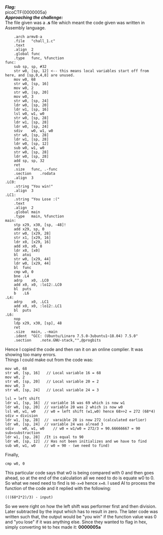***Flag:***<br>
picoCTF{0000005a}
<br>
***Approaching the challenge:***
<br>
The file given was a **.s** file which meant the code given was written in Assembly language.
```
	.arch armv8-a
	.file	"chall_1.c"
	.text
	.align	2
	.global	func
	.type	func, %function
func:
	sub	sp, sp, #32
	str	w0, [sp, 12] <-- this means local variables start off from here, and [sp,0,4,8] are unused.
	mov	w0, 68
	str	w0, [sp, 16]
	mov	w0, 2
	str	w0, [sp, 20]
	mov	w0, 3
	str	w0, [sp, 24]
	ldr	w0, [sp, 20]
	ldr	w1, [sp, 16]
	lsl	w0, w1, w0
	str	w0, [sp, 28]
	ldr	w1, [sp, 28]
	ldr	w0, [sp, 24]
	sdiv	w0, w1, w0
	str	w0, [sp, 28]
	ldr	w1, [sp, 28]
	ldr	w0, [sp, 12]
	sub	w0, w1, w0
	str	w0, [sp, 28]
	ldr	w0, [sp, 28]
	add	sp, sp, 32
	ret
	.size	func, .-func
	.section	.rodata
	.align	3
.LC0:
	.string	"You win!"
	.align	3
.LC1:
	.string	"You Lose :("
	.text
	.align	2
	.global	main
	.type	main, %function
main:
	stp	x29, x30, [sp, -48]!
	add	x29, sp, 0
	str	w0, [x29, 28]
	str	x1, [x29, 16]
	ldr	x0, [x29, 16]
	add	x0, x0, 8
	ldr	x0, [x0]
	bl	atoi
	str	w0, [x29, 44]
	ldr	w0, [x29, 44]
	bl	func
	cmp	w0, 0
	bne	.L4
	adrp	x0, .LC0
	add	x0, x0, :lo12:.LC0
	bl	puts
	b	.L6
.L4:
	adrp	x0, .LC1
	add	x0, x0, :lo12:.LC1
	bl	puts
.L6:
	nop
	ldp	x29, x30, [sp], 48
	ret
	.size	main, .-main
	.ident	"GCC: (Ubuntu/Linaro 7.5.0-3ubuntu1~18.04) 7.5.0"
	.section	.note.GNU-stack,"",@progbits
```
Hence I copied the code and then ran it on an online complier. It was showing too many errors. <br>
Things I could make out from the code was:
```
mov	w0, 68
str	w0, [sp, 16]   // Local variable 16 = 68
mov	w0, 2
str	w0, [sp, 20]   // Local variable 20 = 2
mov	w0, 3
str	w0, [sp, 24]   // Local variable 24 = 3
```
```
lsl = left shift
ldr	w1, [sp, 16]  // variable 16 was 69 which is now w1
ldr	w0, [sp, 20]  // variable 20 was 2 which is now w0
lsl	w0, w1, w0    // w0 = left shift (w1,w0) hence 68>>2 = 272 (68*4)
sdiv = division
ldr	w1, [sp, 28]  //  varaible 28 is now 272 (calculated earlier)
ldr	w0, [sp, 24]  // variable 24 was alread 3
sdiv	w0, w1, w0    // w0 = w1/w0 = 272/3 = 90.66666667 = 90
sub=substraction
ldr	w1, [sp, 28]  /It is equal to 90
ldr	w0, [sp, 12]  // Has not been initializes and we have to find
sub	w0, w1, w0    // w0 = 90 - (we need to find)

```
Finally,
```
cmp	w0, 0
```
This particular code says that w0 is being compared with 0 and then goes ahead, so at the end of the calculation all we need to do is equate w0 to 0. So what we need need to find is ```90-x=0``` hence ```x=0```.
I used AI to process the function of the code and it replied with the following:
```
(((68*2*2)/3) - input)
```
So we were right on how the left shift was performer first and then division. Later subtracted by the input which has to result in zero.
The later code was written such that, the output would be "you win" if the function value was 0 and "you lose" if it was anything else.
Since they wanted to flag in hex, simply converting ```90``` to hex made it: **0000005a**
